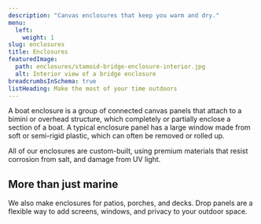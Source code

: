 ```yaml
---
description: "Canvas enclosures that keep you warm and dry."
menu:
  left:
    weight: 1
slug: enclosures
title: Enclosures
featuredImage:
  path: enclosures/stamoid-bridge-enclosure-interior.jpg
  alt: Interior view of a bridge enclosure
breadcrumbsInSchema: true
listHeading: Make the most of your time outdoors
---
```


A boat enclosure is a group of connected canvas panels that attach to a bimini
or overhead structure, which completely or partially enclose a section of a
boat. A typical enclosure panel has a large window made from soft or semi-rigid
plastic, which can often be removed or rolled up.

<!--more-->

All of our enclosures are custom-built, using premium materials that resist
corrosion from salt, and damage from UV light.

## More than just marine

We also make enclosures for patios, porches, and decks. Drop panels are a
flexible way to add screens, windows, and privacy to your outdoor space.
